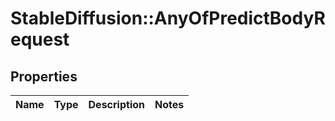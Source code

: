 # StableDiffusion::AnyOfPredictBodyRequest

## Properties
Name | Type | Description | Notes
------------ | ------------- | ------------- | -------------

